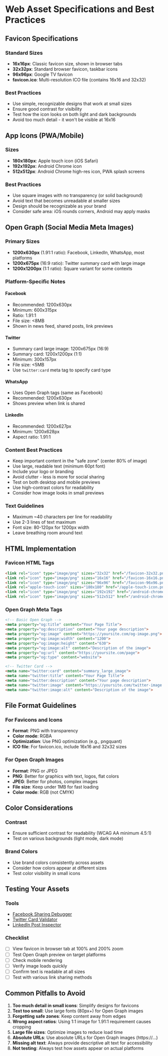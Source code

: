 # Web Asset Specifications and Best Practices

## Favicon Specifications

### Standard Sizes
- **16x16px**: Classic favicon size, shown in browser tabs
- **32x32px**: Standard browser favicon, taskbar icons
- **96x96px**: Google TV favicon
- **favicon.ico**: Multi-resolution ICO file (contains 16x16 and 32x32)

### Best Practices
- Use simple, recognizable designs that work at small sizes
- Ensure good contrast for visibility
- Test how the icon looks on both light and dark backgrounds
- Avoid too much detail - it won't be visible at 16x16

## App Icons (PWA/Mobile)

### Sizes
- **180x180px**: Apple touch icon (iOS Safari)
- **192x192px**: Android Chrome icon
- **512x512px**: Android Chrome high-res icon, PWA splash screens

### Best Practices
- Use square images with no transparency (or solid background)
- Avoid text that becomes unreadable at smaller sizes
- Design should be recognizable as your brand
- Consider safe area: iOS rounds corners, Android may apply masks

## Open Graph (Social Media Meta Images)

### Primary Sizes
- **1200x630px** (1.91:1 ratio): Facebook, LinkedIn, WhatsApp, most platforms
- **1200x675px** (16:9 ratio): Twitter summary card with large image
- **1200x1200px** (1:1 ratio): Square variant for some contexts

### Platform-Specific Notes

#### Facebook
- Recommended: 1200x630px
- Minimum: 600x315px
- Ratio: 1.91:1
- File size: <8MB
- Shown in news feed, shared posts, link previews

#### Twitter
- Summary card large image: 1200x675px (16:9)
- Summary card: 1200x1200px (1:1)
- Minimum: 300x157px
- File size: <5MB
- Use `twitter:card` meta tag to specify card type

#### WhatsApp
- Uses Open Graph tags (same as Facebook)
- Recommended: 1200x630px
- Shows preview when link is shared

#### LinkedIn
- Recommended: 1200x627px
- Minimum: 1200x628px
- Aspect ratio: 1.91:1

### Content Best Practices
- Keep important content in the "safe zone" (center 80% of image)
- Use large, readable text (minimum 60pt font)
- Include your logo or branding
- Avoid clutter - less is more for social sharing
- Test on both desktop and mobile previews
- Use high-contrast colors for readability
- Consider how image looks in small previews

### Text Guidelines
- Maximum ~40 characters per line for readability
- Use 2-3 lines of text maximum
- Font size: 80-120px for 1200px width
- Leave breathing room around text

## HTML Implementation

### Favicon HTML Tags
```html
<link rel="icon" type="image/png" sizes="32x32" href="/favicon-32x32.png">
<link rel="icon" type="image/png" sizes="16x16" href="/favicon-16x16.png">
<link rel="icon" type="image/png" sizes="96x96" href="/favicon-96x96.png">
<link rel="apple-touch-icon" sizes="180x180" href="/apple-touch-icon.png">
<link rel="icon" type="image/png" sizes="192x192" href="/android-chrome-192x192.png">
<link rel="icon" type="image/png" sizes="512x512" href="/android-chrome-512x512.png">
```

### Open Graph Meta Tags
```html
<!-- Basic Open Graph -->
<meta property="og:title" content="Your Page Title">
<meta property="og:description" content="Your page description">
<meta property="og:image" content="https://yoursite.com/og-image.png">
<meta property="og:image:width" content="1200">
<meta property="og:image:height" content="630">
<meta property="og:image:alt" content="Description of the image">
<meta property="og:url" content="https://yoursite.com/page">
<meta property="og:type" content="website">

<!-- Twitter Card -->
<meta name="twitter:card" content="summary_large_image">
<meta name="twitter:title" content="Your Page Title">
<meta name="twitter:description" content="Your page description">
<meta name="twitter:image" content="https://yoursite.com/twitter-image.png">
<meta name="twitter:image:alt" content="Description of the image">
```

## File Format Guidelines

### For Favicons and Icons
- **Format**: PNG with transparency
- **Color mode**: RGBA
- **Optimization**: Use PNG optimization (e.g., pngquant)
- **ICO file**: For favicon.ico, include 16x16 and 32x32 sizes

### For Open Graph Images
- **Format**: PNG or JPEG
- **PNG**: Better for graphics with text, logos, flat colors
- **JPEG**: Better for photos, complex images
- **File size**: Keep under 1MB for fast loading
- **Color mode**: RGB (not CMYK)

## Color Considerations

### Contrast
- Ensure sufficient contrast for readability (WCAG AA minimum 4.5:1)
- Test on various backgrounds (light mode, dark mode)

### Brand Colors
- Use brand colors consistently across assets
- Consider how colors appear at different sizes
- Test color visibility in small icons

## Testing Your Assets

### Tools
- [Facebook Sharing Debugger](https://developers.facebook.com/tools/debug/)
- [Twitter Card Validator](https://cards-dev.twitter.com/validator)
- [LinkedIn Post Inspector](https://www.linkedin.com/post-inspector/)

### Checklist
- [ ] View favicon in browser tab at 100% and 200% zoom
- [ ] Test Open Graph preview on target platforms
- [ ] Check mobile rendering
- [ ] Verify image loads quickly
- [ ] Confirm text is readable at all sizes
- [ ] Test with various link sharing methods

## Common Pitfalls to Avoid

1. **Too much detail in small icons**: Simplify designs for favicons
2. **Text too small**: Use large fonts (80px+) for Open Graph images
3. **Forgetting safe zones**: Keep content away from edges
4. **Wrong aspect ratios**: Using 1:1 image for 1.91:1 requirement causes cropping
5. **Large file sizes**: Optimize images to reduce load time
6. **Absolute URLs**: Use absolute URLs for Open Graph images (https://...)
7. **Missing alt text**: Always provide descriptive alt text for accessibility
8. **Not testing**: Always test how assets appear on actual platforms

